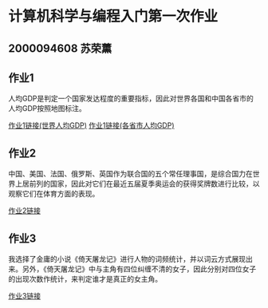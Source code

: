 # 计算机科学与编程入门第一次作业
## 2000094608 苏荣薰
## 作业1
人均GDP是判定一个国家发达程度的重要指标，因此对世界各国和中国各省市的人均GDP按照地图标注。

[作业1链接(世界人均GDP)](https://hhsrx.github.io/gdp_per_capita.html)
[作业1链接(各省市人均GDP)](https://hhsrx.github.io/gdp_provinces.html)

## 作业2
中国、美国、法国、俄罗斯、英国作为联合国的五个常任理事国，是综合国力在世界上居前列的国家，因此对它们在最近五届夏季奥运会的获得奖牌数进行比较，以观察它们在体育方面的表现。

[作业2链接](https://hhsrx.github.io/olympicmedals_bar.html)

## 作业3
我选择了金庸的小说《倚天屠龙记》进行人物的词频统计，并以词云方式展现出来。另外，《倚天屠龙记》中与主角有四位纠缠不清的女子，因此分别对四位女子的出现次数作统计，来判定谁才是真正的女主角。

[作业3链接](https://hhsrx.github.io/倚天屠龙记人物.html)
